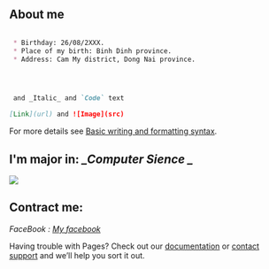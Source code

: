 
## About me

```markdown

 * Birthday: 26/08/2XXX.
 * Place of my birth: Binh Dinh province.
 * Address: Cam My district, Dong Nai province.




 and _Italic_ and `Code` text

[Link](url) and ![Image](src)
```

For more details see [Basic writing and formatting syntax](https://docs.github.com/en/github/writing-on-github/getting-started-with-writing-and-formatting-on-github/basic-writing-and-formatting-syntax).

## I'm major in:   *_Computer Sience _*
 [![](![image](https://user-images.githubusercontent.com/94024704/150050219-453d204b-a026-4403-b0e2-5340c5ad5d36.png)
)](https://vi.wikipedia.org/wiki/Khoa_học_máy_tính)
## Contract me:
  _FaceBook : [My facebook](https://www.facebook.com/jubao26z/)_

Having trouble with Pages? Check out our [documentation](https://docs.github.com/categories/github-pages-basics/) or [contact support](https://support.github.com/contact) and we’ll help you sort it out.
